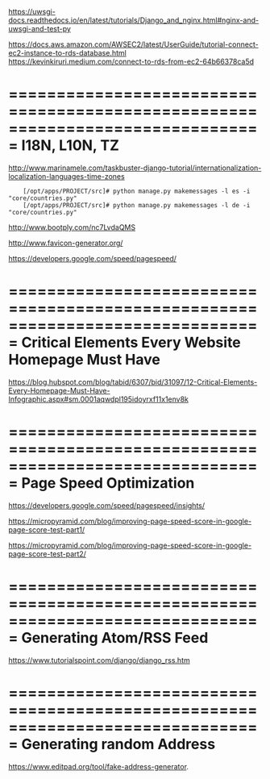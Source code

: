 https://uwsgi-docs.readthedocs.io/en/latest/tutorials/Django_and_nginx.html#nginx-and-uwsgi-and-test-py

https://docs.aws.amazon.com/AWSEC2/latest/UserGuide/tutorial-connect-ec2-instance-to-rds-database.html
https://kevinkiruri.medium.com/connect-to-rds-from-ec2-64b66378ca5d

===============================================================================
I18N, L10N, TZ
===============================================================================

http://www.marinamele.com/taskbuster-django-tutorial/internationalization-localization-languages-time-zones

        [/opt/apps/PROJECT/src]# python manage.py makemessages -l es -i "core/countries.py"
        [/opt/apps/PROJECT/src]# python manage.py makemessages -l de -i "core/countries.py"

http://www.bootply.com/nc7LvdaQMS

http://www.favicon-generator.org/

https://developers.google.com/speed/pagespeed/


===============================================================================
Critical Elements Every Website Homepage Must Have
===============================================================================

https://blog.hubspot.com/blog/tabid/6307/bid/31097/12-Critical-Elements-Every-Homepage-Must-Have-Infographic.aspx#sm.0001aqwdpl195idoyrxf11x1env8k


===============================================================================
Page Speed Optimization
===============================================================================

https://developers.google.com/speed/pagespeed/insights/

https://micropyramid.com/blog/improving-page-speed-score-in-google-page-score-test-part1/

https://micropyramid.com/blog/improving-page-speed-score-in-google-page-score-test-part2/


===============================================================================
Generating Atom/RSS Feed
===============================================================================

https://www.tutorialspoint.com/django/django_rss.htm


===============================================================================
Generating random Address
===============================================================================
https://www.editpad.org/tool/fake-address-generator.

